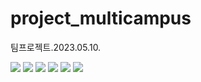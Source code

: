 # project_multicampus
팀프로젝트.2023.05.10.
<div>
  <img src="https://img.shields.io/badge/HTML5-E34F26?style=flat&logo=HTML5&logoColor=white"/>
  <img src="https://img.shields.io/badge/CSS-1572B6?style=flat&logo=CSS3&logoColor=white"/>
  <img src="https://img.shields.io/badge/JavaScript-F7DF1E?style=flat&logo=JavaScript&logoColor=white"/>
  <img src="https://img.shields.io/badge/JQuery-0769AD?style=flat&logo=jQuery&logoColor=white"/>
  <img src="https://img.shields.io/badge/JSP-004027?style=flat&logo=Jameson&logoColor=white"/>
  <img src="https://img.shields.io/badge/Spring-6DB33F?style=flat&logo=Simkl&logoColor=white"/>
 </div>

